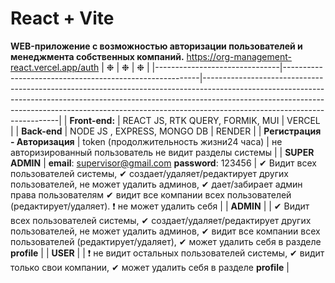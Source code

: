 # React + Vite

**WEB-приложение с возможностью авторизации пользователей и менеджмента собственных компаний.**
https://org-management-react.vercel.app/auth
| &#10057; | &#10057; | &#10057; |
|-------------------------------|---------------------------------------------------------|------------------------------------------------------------------------------------------------------------------------------------------------------------------------------------------------------------------------------------------------------------------------------------|
| **Front-end:** | REACT JS, RTK QUERY, FORMIK, MUI | VERCEL |
| **Back-end** | NODE JS , EXPRESS, MONGO DB | RENDER |
| **Регистрация - Авторизация** | token (продолжительность жизни24 часа) | не авторизированный пользователь не видит разделы системы |
| **SUPER ADMIN** | **email**: supervisor@gmail.com **password**: 123456 | &#10004; Видит всех пользователей системы, &#10004; создает/удаляет/редактирует других пользователей, не может удалить админов, &#10004; дает/забирает админ права пользователям &#10004; видит все компании всех пользователей (редактирует/удаляет). &#10071; не может удалить себя |
| **ADMIN** | | &#10004; Видит всех пользователей системы, &#10004; создает/удаляет/редактирует других пользователей, не может удалить админов, &#10004; видит все компании всех пользователей (редактирует/удаляет), &#10004; может удалить себя в разделе **profile** |
| **USER** | | &#10071; не видит остальных пользователей системы, &#10004; видит только свои компании, &#10004; может удалить себя в разделе **profile** |
